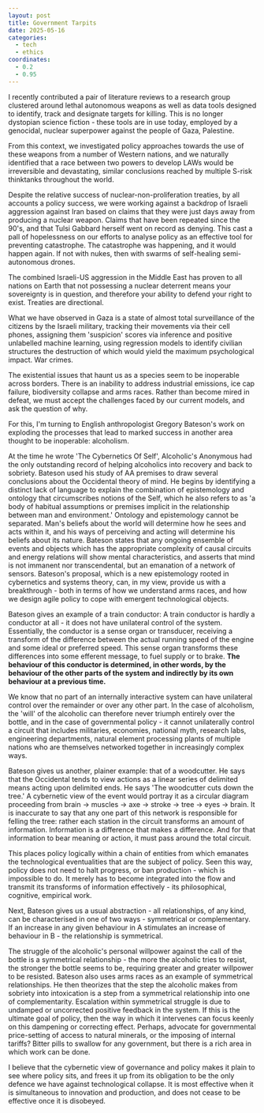 ```yaml
---
layout: post
title: Government Tarpits
date: 2025-05-16
categories:
  - tech
  - ethics
coordinates:
  - 0.2
  - 0.95
---
```


I recently contributed a pair of literature reviews to a research group clustered around lethal autonomous weapons as well as data tools designed to identify, track and designate targets for killing. This is no longer dystopian science fiction - these tools are in use today, employed by a genocidal, nuclear superpower against the people of Gaza, Palestine. 

From this context, we investigated policy approaches towards the use of these weapons from a number of Western nations, and we naturally identified that a race between two powers to develop LAWs would be irreversible and devastating, similar conclusions reached by multiple S-risk thinktanks throughout the world. 

Despite the relative success of nuclear-non-proliferation treaties, by all accounts a policy success, we were working against a backdrop of Israeli aggression against Iran based on claims that they were just days away from producing a nuclear weapon. Claims that have been repeated since the 90's, and that Tulsi Gabbard herself went on record as denying. This cast a pall of hopelessness on our efforts to analyse policy as an effective tool for preventing catastrophe. The catastrophe was happening, and it would happen again. If not with nukes, then with swarms of self-healing semi-autonomous drones. 

The combined Israeli-US aggression in the Middle East has proven to all nations on Earth that not possessing a nuclear deterrent means your sovereignty is in question, and therefore your ability to defend your right to exist. Treaties are directional. 

What we have observed in Gaza is a state of almost total surveillance of the citizens by the Israeli military, tracking their movements via their cell phones, assigning them 'suspicion' scores via inference and positive unlabelled machine learning, using regression models to identify civilian structures the destruction of which would yield the maximum psychological impact. War crimes. 

The existential issues that haunt us as a species seem to be inoperable across borders. There is an inability to address industrial emissions, ice cap failure, biodiversity collapse and arms races. Rather than become mired in defeat, we must accept the challenges faced by our current models, and ask the question of why.

For this, I'm turning to English anthropologist Gregory Bateson's work on exploding the processes that lead to marked success in another area thought to be inoperable: alcoholism.

At the time he wrote 'The Cybernetics Of Self', Alcoholic's Anonymous had the only outstanding record of helping alcoholics into recovery and back to sobriety. Bateson used his study of AA premises to draw several conclusions about the Occidental theory of mind. He begins by identifying a distinct lack of language to explain the combination of epistemology and ontology that circumscribes notions of the Self, which he also refers to as 'a body of habitual assumptions or premises implicit in the relationship between man and environment.' Ontology and epistemology cannot be separated. Man's beliefs about the world will determine how he sees and acts within it, and his ways of perceiving and acting will determine his beliefs about its nature. Bateson states that any ongoing ensemble of events and objects which has the appropriate complexity of causal circuits and energy relations will show mental characteristics, and asserts that mind is not immanent nor transcendental, but an emanation of a network of sensors. Bateson's proposal, which is a new epistemology rooted in cybernetics and systems theory, can, in my view, provide us with a breakthrough - both in terms of how we understand arms races, and how we design agile policy to cope with emergent technological objects.

Bateson gives an example of a train conductor: A train conductor is hardly a conductor at all - it does not have unilateral control of the system. Essentially, the conductor is a sense organ or transducer, receiving a transform of the difference between the actual running speed of the engine and some ideal or preferred speed. This sense organ transforms these differences into some efferent message, to fuel supply or to brake. **The behaviour of this conductor is determined, in other words, by the behaviour of the other parts of the system and indirectly by its own behaviour at a previous time.**

We know that no part of an internally interactive system can have unilateral control over the remainder or over any other part. In the case of alcoholism, the 'will' of the alcoholic can therefore never triumph entirely over the bottle, and in the case of governmental policy - it cannot unilaterally control a circuit that includes militaries, economies, national myth, research labs, engineering departments, natural element processing plants of multiple nations who are themselves networked together in increasingly complex ways. 

Bateson gives us another, plainer example: that of a woodcutter. He says that the Occidental tends to view actions as a linear series of delimited means acting upon delimited ends. He says 'The woodcutter cuts down the tree.' A cybernetic view of the event would portray it as a circular diagram proceeding from brain  $\rightarrow$  muscles  $\rightarrow$   axe  $\rightarrow$   stroke  $\rightarrow$   tree  $\rightarrow$   eyes   $\rightarrow$  brain. It is inaccurate to say that any one part of this network is responsible for felling the tree: rather each station in the circuit transforms an amount of information. Information is a difference that makes a difference. And for that information to bear meaning or action, it must pass around the total circuit. 

This places policy logically within a chain of entities from which emanates the technological eventualities that are the subject of policy. Seen this way, policy does not need to halt progress, or ban production - which is impossible to do. It merely has to become integrated into the flow and transmit its transforms of information effectively - its philosophical, cognitive, empirical work. 

Next, Bateson gives us a usual abstraction - all relationships, of any kind, can be characterised in one of two ways - symmetrical or complementary. If an increase in any given behaviour in A stimulates an increase of behaviour in B - the relationship is symmetrical. 

The struggle of the alcoholic's personal willpower against the call of the bottle is a symmetrical relationship - the more the alcoholic tries to resist, the stronger the bottle seems to be, requiring greater and greater willpower to be resisted. Bateson also uses arms races as an example of symmetrical relationships. He then theorizes that the step the alcoholic makes from sobriety into intoxication is a step from a symmetrical relationship into one of complementarity. Escalation within symmetrical struggle is due to undamped or uncorrected positive feedback in the system. If this is the ultimate goal of policy, then the way in which it intervenes can focus keenly on this dampening or correcting effect. Perhaps, advocate for governmental price-setting of access to natural minerals, or the imposing of internal tariffs? Bitter pills to swallow for any government, but there is a rich area in which work can be done. 

I believe that the cybernetic view of governance and policy makes it plain to see where policy sits, and frees it up from its obligation to be the only defence we have against technological collapse. It is most effective when it is simultaneous to innovation and production, and does not cease to be effective once it is disobeyed. 



 





